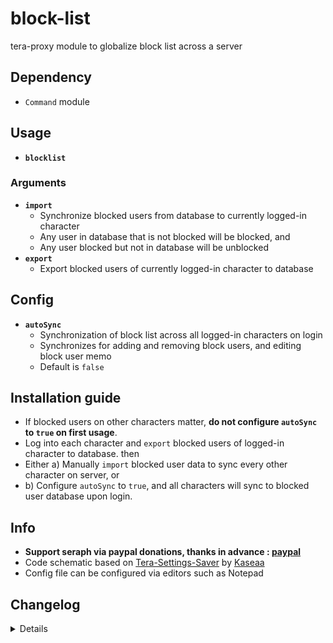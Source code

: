 # block-list
tera-proxy module to globalize block list across a server

## Dependency
- `Command` module

## Usage
- __`blocklist`__
### Arguments
- __`import`__
  - Synchronize blocked users from database to currently logged-in character
  - Any user in database that is not blocked will be blocked, and
  - Any user blocked but not in database will be unblocked
- __`export`__
  - Export blocked users of currently logged-in character to database

## Config
- __`autoSync`__
  - Synchronization of block list across all logged-in characters on login
  - Synchronizes for adding and removing block users, and editing block user memo
  - Default is `false`

## Installation guide
- If blocked users on other characters matter, **do not configure `autoSync` to `true` on first usage**.
- Log into each character and `export` blocked users of logged-in character to database. then
- Either a) Manually `import` blocked user data to sync every other character on server, or
- b) Configure `autoSync` to `true`, and all characters will sync to blocked user database upon login.

## Info
- **Support seraph via paypal donations, thanks in advance : [paypal](https://www.paypal.me/seraphinush)**
- Code schematic based on [Tera-Settings-Saver](https://github.com/Kaseaa/Tera-Settings-Saver) by [Kaseaa](https://github.com/Kaseaa)
- Config file can be configured via editors such as Notepad

## Changelog
<details>

    1.00
    - Initial commit

</details>